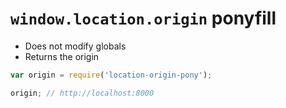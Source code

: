 # `window.location.origin` ponyfill

- Does not modify globals
- Returns the origin

```js
var origin = require('location-origin-pony');

origin;	// http://localhost:8000
```
